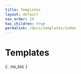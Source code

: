 ```yaml
---
title: Templates
layout: default
nav_order: 14
has_children: true
permalink: /docs/templates/index
---
```



# Templates
{: .no_toc }